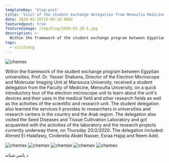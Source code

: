 ```yaml
---
templateKey: 'blog-post'
title: 'Visit of the student exchange delegation from Menoufia Medicine'
date: 2020-02-20T15:04:10.000Z
featuredpost: true
featuredimage: /img/blog/2020-02-20-1.jpg
description: >-
  Within the framework of the student exchange program between Egyptian universities
tags:
  - visitseng 
---
```


![chemex](/img/blog/2020-02-20-2.jpg)

Within the framework of the student exchange program between Egyptian universities, Prof. Dr. Yasser Shabana, Director of the Electron Microscope and Molecular Imaging Unit at Mansoura University, received a student delegation from the Faculty of Medicine, Menoufia University, on a quick introductory tour of the electron microscope unit to learn about the unit's devices and their uses in the medical field and other research fields as well as the activities of the scientific and research unit. The student delegation also learned the services it provides to researchers in universities and research centers in the country and the Arab region. The delegation also visited the Seed Diseases and Tissue Cultivation Laboratory and got acquainted with the activities of the laboratory and the research projects currently underway there, on Thursday 20/2/2020. The delegation included: Ahmed El-Halafawy, Cinderella Abdel Nasser, Esraa Hajjaj and Reem Adel.

![chemex](/img/blog/2020-02-20-3.jpg)
![chemex](/img/blog/2020-02-20-4.jpg)
![chemex](/img/blog/2020-02-20-5.jpg)
![chemex](/img/blog/2020-02-20-6.jpg)
![chemex](/img/blog/2020-02-20-7.jpg)

د ياسر شبانه
